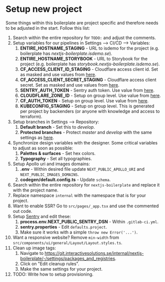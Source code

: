 # Setup new project

Some things within this boilerplate are project specific and therefore needs to be adjusted in the start. Follow this list:

1. Search within the entire repository for `TODO:` and adjust the comments.
2. Setup variables for our pipelines in Settings --> CI/CD --> Variables:
   1. **ENTIRE_HOSTNAME_STAGING** - URL to isdemo for the project (e.g. boilerplate has _nextjs-boilerplate.isdemo.se_).
   2. **ENTIRE_HOSTNAME_STORYBOOK** - URL to Storybook for the project (e.g. boilerplate has _storybook.nextjs-boilerplate.isdemo.se_).
   3. **CF_ACCESS_CLIENT_ID_STAGING** - Cloudflare access client id. Set as masked and use values from [here](https://git.interactivesolutions.se/internal/nextjs-boilerplate/-/settings/ci_cd).
   4. **CF_ACCESS_CLIENT_SECRET_STAGING** - Cloudflare access client secret. Set as masked and use values from [here](https://git.interactivesolutions.se/internal/nextjs-boilerplate/-/settings/ci_cd).
   5. **SENTRY_AUTH_TOKEN** - Sentry auth token. Use value from [here](https://git.interactivesolutions.se/internal/nextjs-boilerplate/-/settings/ci_cd).
   6. **CLOUDFLARE_ZONE_ID** - Setup on group level. Use value from [here](https://git.interactivesolutions.se/groups/internal/-/settings/ci_cd).
   7. **CF_AUTH_TOKEN** - Setup on group level. Use value from [here](https://git.interactivesolutions.se/groups/internal/-/settings/ci_cd).
   8. **KUBECONFIG_STAGING** - Setup on group level. This is generated per project by backenders (or anyone with knowledge and access to terraform).
3. Setup branches in Settings --> Repository:
   1. **Default branch** - Set this to _develop_.
   2. **Protected branches** - Protect _master_ and _develop_ with the same settings as [here](https://git.interactivesolutions.se/internal/nextjs-boilerplate/-/settings/repository).
4. Synchronize design variables with the designer. Some critical variables to adjust as soon as possible:
   1. **Palettes & surfaces** - Set hex colors.
   2. **Typography** - Set all typographies.
5. Setup Apollo uri and images domains:
   1. **.env** - Within desired file update `NEXT_PUBLIC_APOLLO_URI` and `NEXT_PUBLIC_IMAGES_DOMAINS`.
   2. **codegen/default.config.ts** - Update `schema`.
6. Search within the entire repository for `nextjs-boilerplate` and replace it with the project name.
7. Replace namespace `internal` with the namespace that is for your project.
8. Want to enable SSR? Go to `src/pages/_app.tsx` and use the commented out code.
9. Setup [Sentry](https://sentry.interactivesolutions.se/) and edit these:
   1. **process.env.NEXT_PUBLIC_SENTRY_DSN** - Within `.gitlab-ci.yml`.
   2. **sentry.properties** - Edit `defaults.project`.
   3. Make sure it works with a simple `throw new Error('...')`.
10. Want a responsive website? Remove `min-width` from `src/components/ui/general/Layout/Layout.styles.ts`.
11. Clean up image tags:
    1. Navigate to https://git.interactivesolutions.se/internal/nextjs-boilerplate/-/settings/packages_and_registries.
    2. Click on "Edit cleanup rules".
    3. Make the same settings for your project.
12. TODO: Write how to setup provisioning.
